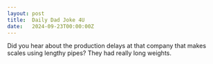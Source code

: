 ```yaml
---
layout: post
title:  Daily Dad Joke 4U
date:   2024-09-23T00:00:00Z
---
```

Did you hear about the production delays at that company that makes scales using lengthy pipes? They had really long weights.
